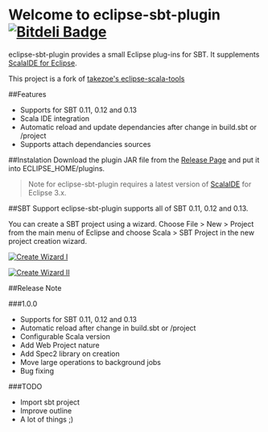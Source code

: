 Welcome to eclipse-sbt-plugin [![Bitdeli Badge](https://d2weczhvl823v0.cloudfront.net/Jarlakxen/eclipse-sbt-plugin/trend.png)](https://bitdeli.com/free "Bitdeli Badge")
==================
eclipse-sbt-plugin provides a small Eclipse plug-ins for SBT. It supplements [ScalaIDE for Eclipse](http://scala-ide.org/).

This project is a fork of [takezoe's eclipse-scala-tools](https://bitbucket.org/takezoe/eclipse-scala-tools/)

##Features
+ Supports for SBT 0.11, 0.12 and 0.13
+ Scala IDE integration
+ Automatic reload and update dependancies after change in build.sbt or /project
+ Supports attach dependancies sources

##Instalation
Download the plugin JAR file from the [Release Page](https://github.com/Jarlakxen/eclipse-sbt-plugin/releases) and put it into ECLIPSE_HOME/plugins.

> Note for eclipse-sbt-plugin requires a latest version of [ScalaIDE](http://scala-ide.org/) for Eclipse 3.x.

##SBT Support
eclipse-sbt-plugin supports all of SBT 0.11, 0.12 and 0.13.

You can create a SBT project using a wizard. Choose File > New > Project from the main menu of Eclipse and choose Scala > SBT Project in the new project creation wizard.

[![Create Wizard I](http://i.imgur.com/NW6z9MP.png)](https://github.com/Jarlakxen/eclipse-sbt-plugin)

[![Create Wizard II](http://i.imgur.com/z1J9HbX.png)](https://github.com/Jarlakxen/eclipse-sbt-plugin)

##Release Note

###1.0.0
+ Supports for SBT 0.11, 0.12 and 0.13
+ Automatic reload after change in build.sbt or /project
+ Configurable Scala version
+ Add Web Project nature
+ Add Spec2 library on creation
+ Move large operations to background jobs
+ Bug fixing

###TODO
+ Import sbt project
+ Improve outline
+ A lot of things ;)
